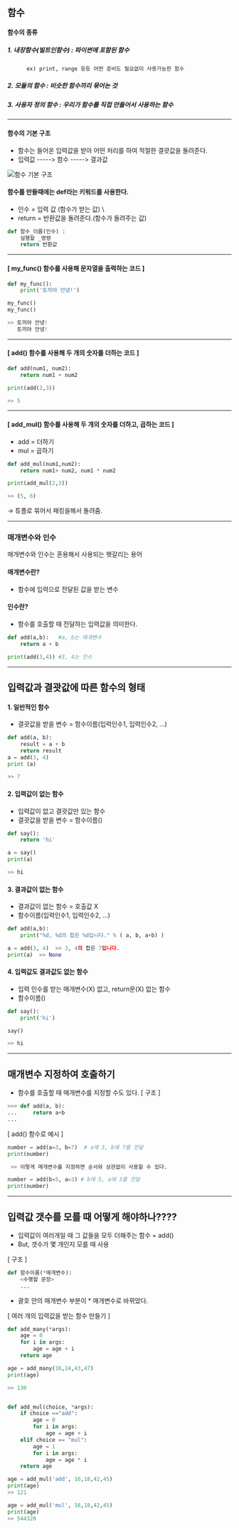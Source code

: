 ## 함수

#### 함수의 종류
##### 1. 내장함수(빌트인함수) : 파이썬에 포함된 함수
          ex) print, range 등등 어떤 준비도 필요없이 사용가능한 함수
##### 2. 모듈의 함수 : 비슷한 함수끼리 묶어논 것
##### 3. 사용자 정의 함수 : 우리가 함수를 직접 만들어서 사용하는 함수

--------------------------------------------------
#### 함수의 기본 구조
- 함수는 들어온 입력값을 받아 어떤 처리를 하여 적절한 결괏값을 돌려준다. 
- 입력값 -----> 함수 -----> 결과값

![함수 기본 구조](https://user-images.githubusercontent.com/77951853/114353619-328f5f80-9ba8-11eb-8ee2-efa87271f94d.png)

 #### 함수를 만들때에는 def라는 키워드를 사용한다. 
 - 인수 = 입력 값 (함수가 받는 값) \
- return = 반환값을 돌려준다.(함수가 돌려주는 값)

```python
def 함수_이름(인수) :
    실행할 _명령
    return 반환값
```

--------------------------------------------------

#### [ my_func() 함수를 사용해 문자열을 출력하는 코드 ]
```python
def my_func():
    print('토끼야 안녕!')

my_func()
my_func()

>> 토끼야 안녕!
   토끼야 안녕!

```
--------------------------------------------------

#### [ add() 함수를 사용해 두 개의 숫자를 더하는 코드 ]
```python
def add(num1, num2):
    return num1 + num2

print(add(2,3))

>> 5

```
--------------------------------------------------

#### [ add_mul() 함수를 사용해 두 개의 숫자를 더하고, 곱하는 코드 ]
- add = 더하기
- mul = 곱하기

```python
def add_mul(num1,num2):
    return num1+ num2, num1 * num2

print(add_mul(2,3))

>> (5, 6)

```
→ 튜플로 묶어서 패킹을해서 돌려줌.

--------------------------------------------------

### 매개변수와 인수
매개변수와 인수는 혼용해서 사용되는 헷갈리는 용어

#### 매개변수란?
- 함수에 입력으로 전달된 값을 받는 변수

#### 인수란?
- 함수를 호출할 때 전달하는 입력값을 의미한다.

```python
def add(a,b):   #a, b는 매개변수
    return a + b

print(add(3,4)) #3, 4는 인수
```

--------------------------------------------------

## 입력값과 결괏값에 따른 함수의 형태
#### 1. 일반적인 함수
- 결괏값을 받을 변수 = 함수이름(입력인수1, 입력인수2, ...)

```python
def add(a, b): 
    result = a + b 
    return result
a = add(3, 4)
print (a)

>> 7
```

#### 2. 입력값이 없는 함수
- 입력값이 없고 결괏값만 있는 함수
- 결괏값을 받을 변수 = 함수이름()

```python
def say():
    return 'hi'

a = say()
print(a)

>> hi
```

#### 3. 결과값이 없는 함수
- 결과값이 없는 함수 = 호출값 X
- 함수이름(입력인수1, 입력인수2, ...)
```python
def add(a,b):
    print("%d, %d의 합은 %d입니다." % ( a, b, a+b) ) 

a = add(3, 4)  >> 3, 4의 합은 7입니다. 
print(a)  >> None
```

#### 4. 입력값도 결과값도 없는 함수
- 입력 인수를 받는 매개변수(X) 없고, return문(X) 없는 함수 
- 함수이름()
```python
def say():
    print('hi')

say()

>> hi

```

--------------------------------------------------

## 매개변수 지정하여 호출하기
- 함수를 호출할 때 매개변수를 지정할 수도 있다.
[ 구조 ]
```python
>>> def add(a, b):
...     return a+b
... 

```

[ add() 함수로 예시 ]
```python
number = add(a=3, b=7)  # a에 3, b에 7를 전달
print(number)

 >> 이렇게 매개변수를 지정하면 순서와 상관없이 사용할 수 있다.

number = add(b=5, a=3) # b에 5, a에 3를 전달
print(number)
```

--------------------------------------------------

## 입력값 갯수를 모를 때 어떻게 해야하나????
- 입력값이 여러개일 때 그 값들을 모두 더해주는 함수 = add()
- But, 갯수가 몇 개인지 모를 때 사용

[ 구조 ]
```python
def 함수이름(*매개변수): 
    <수행할 문장>
    ...
```
-  괄호 안의 매개변수 부분이 * 매개변수로 바뀌었다.

[ 여러 개의 입력값을 받는 함수 만들기 ]
```python
def add_many(*args):
    age = 0
    for i in args:
        age = age + i
    return age

age = add_many(16,24,43,47)
print(age)

>> 130
```

```python

def add_mul(choice, *args):
    if choice =="add":
        age = 0
        for i in args:
            age = age + i
    elif choice == "mul":
        age = 1
        for i in args:
            age = age * i
    return age

age = add_mul('add', 16,18,42,45)
print(age)
>> 121

age = add_mul('mul', 16,18,42,45)
print(age)
>> 544320

```














